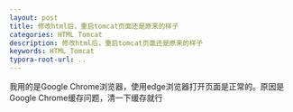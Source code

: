 ```yaml
---
layout: post
title: 修改html后，重启tomcat页面还是原来的样子
categories: HTML Tomcat
description: 修改html后，重启tomcat页面还是原来的样子
keywords: HTML Tomcat
typora-root-url: ..
---
```


我用的是Google Chrome浏览器，使用edge浏览器打开页面是正常的。原因是Google Chrome缓存问题，清一下缓存就行